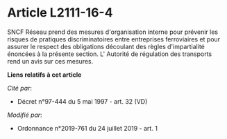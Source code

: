 # Article L2111-16-4

SNCF Réseau prend des mesures d'organisation interne pour prévenir les risques de pratiques discriminatoires entre
entreprises ferroviaires et pour assurer le respect des obligations découlant des règles d'impartialité énoncées à la
présente section. L'       Autorité de régulation des transports rend un avis sur ces mesures.

**Liens relatifs à cet article**

_Cité par_:

  - Décret n°97-444 du 5 mai 1997 - art. 32 (VD)

_Modifié par_:

  - Ordonnance n°2019-761 du 24 juillet 2019 - art. 1
